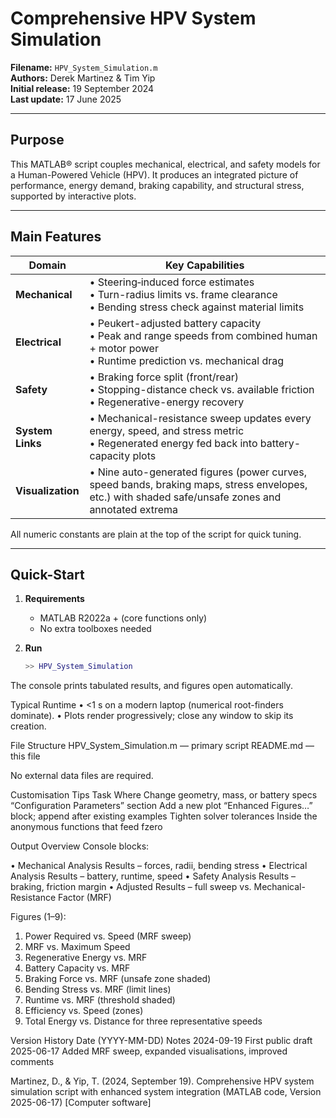 # Comprehensive HPV System Simulation  
**Filename:** `HPV_System_Simulation.m`  
**Authors:** Derek Martinez & Tim Yip  
**Initial release:** 19 September 2024  
**Last update:** 17 June 2025  

---

## Purpose
This MATLAB® script couples mechanical, electrical, and safety models for a Human-Powered Vehicle (HPV). It produces an integrated picture of performance, energy demand, braking capability, and structural stress, supported by interactive plots.

---

## Main Features
| Domain           | Key Capabilities |
|------------------|------------------|
| **Mechanical**   | • Steering‐induced force estimates  <br>• Turn-radius limits vs. frame clearance  <br>• Bending stress check against material limits |
| **Electrical**   | • Peukert-adjusted battery capacity  <br>• Peak and range speeds from combined human + motor power  <br>• Runtime prediction vs. mechanical drag |
| **Safety**       | • Braking force split (front/rear)  <br>• Stopping-distance check vs. available friction  <br>• Regenerative-energy recovery |
| **System Links** | • Mechanical-resistance sweep updates every energy, speed, and stress metric  <br>• Regenerated energy fed back into battery-capacity plots |
| **Visualization**| • Nine auto-generated figures (power curves, speed bands, braking maps, stress envelopes, etc.) with shaded safe/unsafe zones and annotated extrema |

All numeric constants are plain at the top of the script for quick tuning.

---

## Quick-Start
1. **Requirements**  
   * MATLAB R2022a + (core functions only)  
   * No extra toolboxes needed

2. **Run**  
   ```matlab
   >> HPV_System_Simulation
The console prints tabulated results, and figures open automatically.

Typical Runtime
• <1 s on a modern laptop (numerical root-finders dominate).
• Plots render progressively; close any window to skip its creation.

File Structure
HPV_System_Simulation.m         — primary script
README.md                       — this file

No external data files are required.

Customisation Tips
Task	Where
Change geometry, mass, or battery specs	“Configuration Parameters” section
Add a new plot	“Enhanced Figures…” block; append after existing examples
Tighten solver tolerances	Inside the anonymous functions that feed fzero

Output Overview
Console blocks:

• Mechanical Analysis Results – forces, radii, bending stress
• Electrical Analysis Results – battery, runtime, speed
• Safety Analysis Results – braking, friction margin
• Adjusted Results – full sweep vs. Mechanical-Resistance Factor (MRF)

Figures (1–9):

1. Power Required vs. Speed (MRF sweep)
2. MRF vs. Maximum Speed
3. Regenerative Energy vs. MRF
4. Battery Capacity vs. MRF
5. Braking Force vs. MRF (unsafe zone shaded)
6. Bending Stress vs. MRF (limit lines)
7. Runtime vs. MRF (threshold shaded)
8. Efficiency vs. Speed (zones)
9. Total Energy vs. Distance for three representative speeds

Version History
Date (YYYY-MM-DD)	Notes
2024-09-19	First public draft
2025-06-17	Added MRF sweep, expanded visualisations, improved comments

Martinez, D., & Yip, T. (2024, September 19). Comprehensive HPV system simulation script with enhanced system integration (MATLAB code, Version 2025-06-17) [Computer software]
